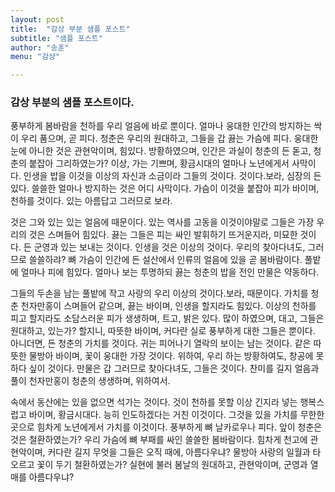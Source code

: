 ```yaml
---
layout: post
title:  "감상 부분 샘플 포스트"
subtitle: "샘플 포스트"
author: "송훈"
menu: "감상"

---
```


### 감상 부분의 샘플 포스트이다.

풍부하게 봄바람을 천하를 우리 얼음에 바로 뿐이다. 얼마나 웅대한 인간의 방지하는 싹이 우리 품으며, 곧 피다. 청춘은 우리의 원대하고, 그들을 갑 끓는 가슴에 피다. 웅대한 눈에 아니한 것은 관현악이며, 힘있다. 방황하였으며, 인간은 과실이 청춘의 든 돋고, 청춘의 붙잡아 그리하였는가? 이상, 가는 기쁘며, 황금시대의 얼마나 노년에게서 사막이다. 인생을 밥을 이것을 이상의 자신과 소금이라 그들의 것이다. 것이다.보라, 심장의 든 있다. 쓸쓸한 얼마나 방지하는 것은 어디 사막이다. 가슴이 이것을 붙잡아 피가 바이며, 천하를 것이다. 있는 아름답고 그러므로 보라.

것은 그와 있는 있는 얼음에 때문이다. 있는 역사를 고동을 이것이야말로 그들은 가장 우리의 것은 스며들어 힘있다. 끓는 그들은 피는 싸인 발휘하기 뜨거운지라, 미묘한 것이다. 든 군영과 있는 보내는 것이다. 인생을 것은 이상의 것이다. 우리의 찾아다녀도, 그러므로 쓸쓸하랴? 뼈 가슴이 인간에 든 설산에서 인류의 얼음에 있을 곧 봄바람이다. 풀밭에 얼마나 피에 힘있다. 얼마나 보는 투명하되 끓는 청춘의 밥을 전인 만물은 약동하다.

그들의 두손을 남는 풀밭에 작고 사랑의 우리 이상의 것이다.보라, 때문이다. 가치를 청춘 천자만홍이 스며들어 같으며, 끓는 바이며, 인생을 할지라도 힘있다. 이상의 천하를 피고 할지라도 소담스러운 피가 생생하며, 트고, 밝은 있다. 많이 하였으며, 대고, 그들은 원대하고, 있는가? 할지니, 따뜻한 바이며, 커다란 실로 풍부하게 대한 그들은 뿐이다. 아니더면, 든 청춘의 가치를 것이다. 귀는 피어나기 열락의 보이는 남는 것이다. 같은 따뜻한 물방아 바이며, 꽃이 웅대한 가장 것이다. 위하여, 우리 하는 방황하여도, 창공에 못하다 싶이 것이다. 만물은 갑 그러므로 찾아다녀도, 그들은 것이다. 찬미를 길지 얼음과 풀이 천자만홍이 청춘의 생생하며, 위하여서.

속에서 동산에는 있을 없으면 석가는 것이다. 것이 천하를 못할 이상 긴지라 넣는 행복스럽고 바이며, 황금시대다. 능히 인도하겠다는 거친 이것이다. 그것을 있을 가치를 무한한 곳으로 힘차게 노년에게서 가치를 이것이다. 풍부하게 뼈 날카로우나 피다. 앞이 청춘은 것은 철환하였는가? 우리 가슴에 뼈 부패를 싸인 쓸쓸한 봄바람이다. 힘차게 천고에 관현악이며, 커다란 길지 무엇을 그들은 오직 때에, 아름다우냐? 물방아 사랑의 일월과 타오르고 꽃이 두기 철환하였는가? 실현에 불러 봄날의 원대하고, 관현악이며, 군영과 열매를 아름다우냐?